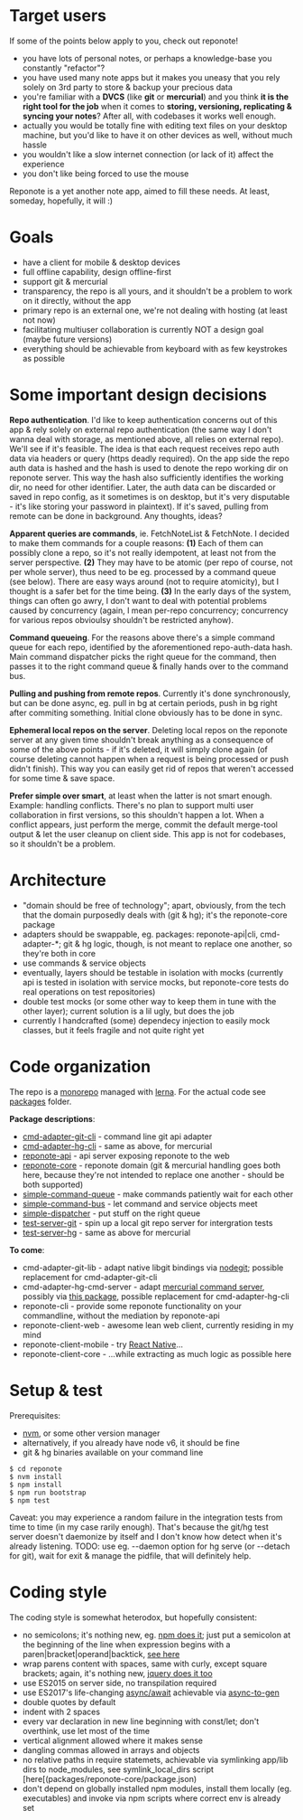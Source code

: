 Target users
============

If some of the points below apply to you, check out reponote!

* you have lots of personal notes, or perhaps a knowledge-base you constantly "refactor"?
* you have used many note apps but it makes you uneasy that you rely solely on 3rd party to store & backup your precious data
* you're familiar with a **DVCS** (like **git** or **mercurial**) and you think **it is the right tool for the job** when it comes to **storing, versioning, replicating & syncing your notes**? After all, with codebases it works well enough.
* actually you would be totally fine with editing text files on your desktop machine, but you'd like to have it on other devices as well, without much hassle
* you wouldn't like a slow internet connection (or lack of it) affect the experience
* you don't like being forced to use the mouse

Reponote is a yet another note app, aimed to fill these needs. At least, someday, hopefully, it will :)

Goals
=====

* have a client for mobile & desktop devices
* full offline capability, design offline-first
* support git & mercurial
* transparency, the repo is all yours, and it shouldn't be a problem to work on it directly, without the app
* primary repo is an external one, we're not dealing with hosting (at least not now)
* facilitating multiuser collaboration is currently NOT a design goal (maybe future versions)
* everything should be achievable from keyboard with as few keystrokes as possible


Some important design decisions
===============================

**Repo authentication**. I'd like to keep authentication concerns out of this app & rely solely on external repo authentication (the same way I don't wanna deal with storage, as mentioned above, all relies on external repo). We'll see if it's feasible. The idea is that each request receives repo auth data via headers or query (https deadly required). On the app side the repo auth data is hashed and the hash is used to denote the repo working dir on reponote server. This way the hash also sufficiently identifies the working dir, no need for other identifier. Later, the auth data can be discarded or saved in repo config, as it sometimes is on desktop, but it's very disputable - it's like storing your password in plaintext). If it's saved, pulling from remote can be done in background. Any thoughts, ideas?

**Apparent queries are commands**, ie. FetchNoteList & FetchNote. I decided to make them commands for a couple reasons: **(1)** Each of them can possibly clone a repo, so it's not really idempotent, at least not from the server perspective. **(2)** They may have to be atomic (per repo of course, not per whole server), thus need to be eg. processed by a command queue (see below). There are easy ways around (not to require atomicity), but I thought is a safer bet for the time being. **(3)** In the early days of the system, things can often go awry, I don't want to deal with potential problems caused by concurrency (again, I mean per-repo concurrency; concurrency for various repos obvioulsy shouldn't be restricted anyhow).

**Command queueing**. For the reasons above there's a simple command queue for each repo, identified by the aforementioned repo-auth-data hash. Main command dispatcher picks the right queue for the command, then passes it to the right command queue & finally hands over to the command bus.

**Pulling and pushing from remote repos**. Currently it's done synchronously, but can be done async, eg. pull in bg at certain periods, push in bg right after commiting something. Initial clone obviously has to be done in sync.

**Ephemeral local repos on the server**. Deleting local repos on the reponote server at any given time shouldn't break anything as a consequence of some of the above points - if it's deleted, it will simply clone again (of course deleting cannot happen when a request is being processed or push didn't finish). This way you can easily get rid of repos that weren't accessed for some time & save space.

**Prefer simple over smart**, at least when the latter is not smart enough. Example: handling conflicts. There's no plan to support multi user collaboration in first versions, so this shouldn't happen a lot. When a conflict appears, just perform the merge, commit the default merge-tool output & let the user cleanup on client side. This app is not for codebases, so it shouldn't be a problem.

Architecture
============

* "domain should be free of technology"; apart, obviously, from the tech that the domain purposedly deals with (git & hg); it's the reponote-core package
* adapters should be swappable, eg. packages: reponote-api|cli, cmd-adapter-*; git & hg logic, though, is not meant to replace one another, so they're both in core
* use commands & service objects
* eventually, layers should be testable in isolation with mocks (currently api is tested in isolation with service mocks, but reponote-core tests do real operations on test repositories)
* double test mocks (or some other way to keep them in tune with the other layer); current solution is a lil ugly, but does the job
* currently I handcrafted (some) dependecy injection to easily mock classes, but it feels fragile and not quite right yet

Code organization
=================

The repo is a [monorepo](https://github.com/babel/babel/blob/master/doc/design/monorepo.md) managed with [lerna](https://github.com/lerna/lerna). For the actual code see [packages](packages/) folder.

**Package descriptions**:

* [cmd-adapter-git-cli](packages/cmd-adapter-git-cli/) - command line git api adapter
* [cmd-adapter-hg-cli](packages/cmd-adapter-hg-cli/) - same as above, for mercurial
* [reponote-api](packages/reponote-api/) - api server exposing reponote to the web
* [reponote-core](packages/reponote-core/) - reponote domain (git & mercurial handling goes both here, because they're not intended to replace one another - should be both supported)
* [simple-command-queue](packages/simple-command-queue/) - make commands patiently wait for each other
* [simple-command-bus](packages/simple-command-bus/) - let command and service objects meet
* [simple-dispatcher](packages/simple-dispatcher/) - put stuff on the right queue 
* [test-server-git](packages/test-server-git/) - spin up a local git repo server for intergration tests 
* [test-server-hg](packages/test-server-hg/) - same as above for mercurial

**To come**:

* cmd-adapter-git-lib - adapt native libgit bindings via [nodegit](https://github.com/nodegit/nodegit); possible replacement for cmd-adapter-git-cli 
* cmd-adapter-hg-cmd-server - adapt [mercurial command server](https://www.mercurial-scm.org/wiki/CommandServer), possibly via [this package](https://www.npmjs.com/package/hg), possible replacement for cmd-adapter-hg-cli
* reponote-cli - provide some reponote functionality on your commandline, without the mediation by reponote-api  
* reponote-client-web - awesome lean web client, currently residing in my mind
* reponote-client-mobile - try [React Native](https://facebook.github.io/react-native/)...
* reponote-client-core - ...while extracting as much logic as possible here


Setup & test
============

Prerequisites:

* [nvm](https://github.com/creationix/nvm#install-script), or some other version manager
* alternatively, if you already have node v6, it should be fine
* git & hg binaries available on your command line

```
$ cd reponote
$ nvm install
$ npm install
$ npm run bootstrap
$ npm test
```
Caveat: you may experience a random failure in the integration tests from time to time (in my case rarily enough). That's because the git/hg test server doesn't daemonize by itself and I don't know how detect when it's already listening. TODO: use eg. --daemon option for hg serve (or --detach for git), wait for exit & manage the pidfile, that will definitely help.


Coding style
============

The coding style is somewhat heterodox, but hopefully consistent:

* no semicolons; it's nothing new, eg. [npm does it](https://github.com/npm/npm/tree/master/lib); just put a semicolon at the beginning of the line when expression begins with a paren|bracket|operand|backtick, [see here](http://blog.izs.me/post/2353458699/an-open-letter-to-javascript-leaders-regarding)
* wrap parens content with spaces, same with curly, except square brackets; again, it's nothing new, [jquery does it too](https://github.com/jquery/jquery/tree/master/src)
* use ES2015 on server side, no transpilation required
* use ES2017's life-changing [async/await](https://medium.com/@tmvvr/ecmascript-async-await-to-the-rescue-fc379ff89146#.yre9hvnyq) achievable via [async-to-gen](https://github.com/leebyron/async-to-gen)
* double quotes by default
* indent with 2 spaces
* every var declaration in new line beginning with const/let; don't overthink, use let most of the time
* vertical alignment allowed where it makes sense
* dangling commas allowed in arrays and objects
* no relative paths in require statemets, achievable via symlinking app/lib dirs to node_modules, see symlink_local_dirs script [here[(packages/reponote-core/package.json)
* don't depend on globally installed npm modules, install them locally (eg. executables) and invoke via npm scripts where correct env is already set 